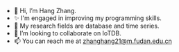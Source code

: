 - 👋 Hi, I’m Hang Zhang.
- ✨ I'm engaged in improving my programming skills.
- 🌱 My research fields are database and time series.
- 💞️ I’m looking to collaborate on IoTDB.
- 📫 You can reach me at zhanghang21@m.fudan.edu.cn

<!---
ZhanGHanG9991/ZhanGHanG9991 is a ✨ special ✨ repository because its `README.md` (this file) appears on your GitHub profile.
You can click the Preview link to take a look at your changes.
--->
